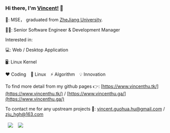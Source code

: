 ### Hi there, I'm [Vincent!](https://babyknight.github.io/) 👋

🏫: MSE， graduated from [ZheJiang University](https://www.zju.edu.cn/).

👨‍💻: Senior Software Engineer & Development Manager

Interested in:

💻: Web / Desktop Application

🖥️: Linux Kernel

❤️ Coding　💙 Linux　⚡️ Algorithm　💡 Innovation

To find more detail from my github pages 👉: [https://www.vincenthu.tk/](https://www.vincenthu.tk/) / [https://www.vincenthu.ga/](https://www.vincenthu.ga/)

To contact me for any upstream projects 📧: vincent.guohua.hu@gmail.com / zju_hgh@163.com





<!--
**BabyKnight/BabyKnight** is a ✨ _special_ ✨ repository because its `README.md` (this file) appears on your GitHub profile.

Here are some ideas to get you started:

- 🔭 I’m currently working on ...
- 🌱 I’m currently learning ...
- 👯 I’m looking to collaborate on ...
- 🤔 I’m looking for help with ...
- 💬 Ask me about ...
- 📫 How to reach me: ...
- 😄 Pronouns: ...
- ⚡ Fun fact: ...
-->
<table>
    <tr style="border:hidden">
        <td width=50%>
            <center><img src="https://github-readme-stats.vercel.app/api?username=babyknight&show_icons=true&hide_border=true&theme=radical" ></center>
        </td>
        <td width=50%>
            <center><img src="https://github-readme-stats.vercel.app/api/top-langs/?username=babyknight&layout=compact&theme=radical" ></center>
        </td>
    </tr>
</table>
